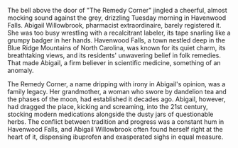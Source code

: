 The bell above the door of "The Remedy Corner" jingled a cheerful, almost mocking sound against the grey, drizzling Tuesday morning in Havenwood Falls. Abigail Willowbrook, pharmacist extraordinaire, barely registered it. She was too busy wrestling with a recalcitrant labeler, its tape snarling like a grumpy badger in her hands. Havenwood Falls, a town nestled deep in the Blue Ridge Mountains of North Carolina, was known for its quiet charm, its breathtaking views, and its residents' unwavering belief in folk remedies. That made Abigail, a firm believer in scientific medicine, something of an anomaly.

The Remedy Corner, a name dripping with irony in Abigail's opinion, was a family legacy. Her grandmother, a woman who swore by dandelion tea and the phases of the moon, had established it decades ago. Abigail, however, had dragged the place, kicking and screaming, into the 21st century, stocking modern medications alongside the dusty jars of questionable herbs. The conflict between tradition and progress was a constant hum in Havenwood Falls, and Abigail Willowbrook often found herself right at the heart of it, dispensing ibuprofen and exasperated sighs in equal measure.
